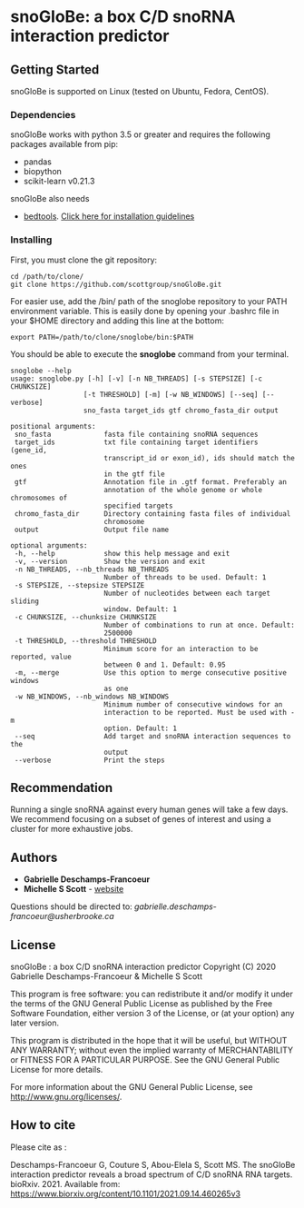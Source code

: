 # **snoGloBe**: a box C/D snoRNA interaction predictor

## **Getting Started**

snoGloBe is supported on Linux (tested on Ubuntu, Fedora, CentOS).

### **Dependencies**

snoGloBe works with python 3.5 or greater and requires the following packages available from pip:

* pandas
* biopython
* scikit-learn v0.21.3

snoGloBe also needs 

* [bedtools](http://bedtools.readthedocs.io/en/latest/). 
[Click here for installation guidelines](http://bedtools.readthedocs.io/en/latest/content/installation.html)

### **Installing**


First, you must clone the git repository:
```
cd /path/to/clone/
git clone https://github.com/scottgroup/snoGloBe.git
```

For easier use, add the /bin/ path of the snoglobe repository to your PATH environment variable.
This is easily done by opening your .bashrc file in your $HOME directory and adding this line at the bottom:

```
export PATH=/path/to/clone/snoglobe/bin:$PATH
```

You should be able to execute the **snoglobe** command from your terminal.

 ```
snoglobe --help
usage: snoglobe.py [-h] [-v] [-n NB_THREADS] [-s STEPSIZE] [-c CHUNKSIZE]
                   [-t THRESHOLD] [-m] [-w NB_WINDOWS] [--seq] [--verbose]
                   sno_fasta target_ids gtf chromo_fasta_dir output

positional arguments:
  sno_fasta             fasta file containing snoRNA sequences
  target_ids            txt file containing target identifiers (gene_id,
                        transcript_id or exon_id), ids should match the ones
                        in the gtf file
  gtf                   Annotation file in .gtf format. Preferably an
                        annotation of the whole genome or whole chromosomes of
                        specified targets
  chromo_fasta_dir      Directory containing fasta files of individual
                        chromosome
  output                Output file name

optional arguments:
  -h, --help            show this help message and exit
  -v, --version         Show the version and exit
  -n NB_THREADS, --nb_threads NB_THREADS
                        Number of threads to be used. Default: 1
  -s STEPSIZE, --stepsize STEPSIZE
                        Number of nucleotides between each target sliding
                        window. Default: 1
  -c CHUNKSIZE, --chunksize CHUNKSIZE
                        Number of combinations to run at once. Default:
                        2500000
  -t THRESHOLD, --threshold THRESHOLD
                        Minimum score for an interaction to be reported, value
                        between 0 and 1. Default: 0.95
  -m, --merge           Use this option to merge consecutive positive windows
                        as one
  -w NB_WINDOWS, --nb_windows NB_WINDOWS
                        Minimum number of consecutive windows for an
                        interaction to be reported. Must be used with -m
                        option. Default: 1
  --seq                 Add target and snoRNA interaction sequences to the
                        output
  --verbose             Print the steps
```

## **Recommendation**

Running a single snoRNA against every human genes will take a few days. We recommend focusing on a subset of genes of
interest and using a cluster for more exhaustive jobs.

## **Authors**

* **Gabrielle Deschamps-Francoeur**
* **Michelle S Scott** - [website](https://bioinfo-scottgroup.med.usherbrooke.ca/)

Questions should be directed to: _gabrielle.deschamps-francoeur@usherbrooke.ca_


## **License**

snoGloBe : a box C/D snoRNA interaction predictor
Copyright (C) 2020 Gabrielle Deschamps-Francoeur & Michelle S Scott

This program is free software: you can redistribute it and/or modify
it under the terms of the GNU General Public License as published by
the Free Software Foundation, either version 3 of the License, or
(at your option) any later version.

This program is distributed in the hope that it will be useful,
but WITHOUT ANY WARRANTY; without even the implied warranty of
MERCHANTABILITY or FITNESS FOR A PARTICULAR PURPOSE. See the
GNU General Public License for more details.

For more information about the GNU General Public License, see <http://www.gnu.org/licenses/>.


## **How to cite**

Please cite as :

Deschamps-Francoeur G, Couture S, Abou-Elela S, Scott MS. The snoGloBe interaction predictor reveals a broad 
spectrum of C/D snoRNA RNA targets. bioRxiv. 2021. Available from: 
<https://www.biorxiv.org/content/10.1101/2021.09.14.460265v3>